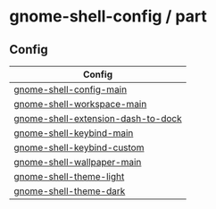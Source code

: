 

# gnome-shell-config / part


## Config

| Config |
| --- |
| [gnome-shell-config-main](gnome-shell-config-main) |
| [gnome-shell-workspace-main](gnome-shell-workspace-main) |
| [gnome-shell-extension-dash-to-dock](gnome-shell-extension-dash-to-dock) |
| [gnome-shell-keybind-main](gnome-shell-keybind-main) |
| [gnome-shell-keybind-custom](gnome-shell-keybind-custom) |
| [gnome-shell-wallpaper-main](gnome-shell-wallpaper-main) |
| [gnome-shell-theme-light](gnome-shell-theme-light) |
| [gnome-shell-theme-dark](gnome-shell-theme-dark) |
